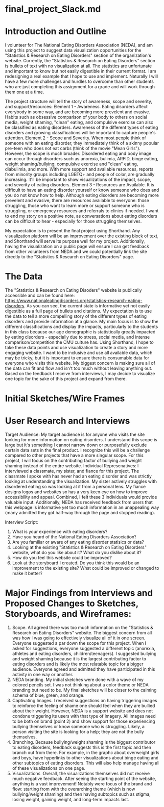 # final_project_Slack.md

# Introduction and Outline

I volunteer for The National Eating Disorders Association (NEDA), and am using this project to suggest data visualization opportunities for the "Statistics & Research on Eating Disorders" section of the organization's website. Currently, the "Statistics & Research on Eating Disorders" section is bullets of text with no visualization at all. The statistics are unfortunate and important to know but not easily digestible in their current format. I am redesigning a real example that I hope to use and implement. Naturally I will have a few more challenges and hurdles to overcome than other students who are just completing this assignment for a grade and will work through them one at a time. 

The project structure will tell the story of awareness, scope and severity, and support/resources: 
Element 1 - Awareness. Eating disorders affect everybody in some way, and are becoming more prevelent and evasive. Habits such as obsessive comparison of your body to others on social media, weight shaming, "clean" eating, and compulsive exercise can also be classified as eating disorders. Awareness of the different types of eating disorders and growing classifications will be important to capture people's attention.
Element 2 - Scope and Severity. When most people think of someone with an eating disorder, they immediately think of a skinny popular pre-teen who does not eat carbs (think of the movie "Mean Girls"). However, the scope is much broader. Disordered eating and body image can occur through disorders such as anorexia, bulimia, ARFID, binge eating, weight shaming/bullying, compulsive exercise and "clean" eating, diabulimia, and more. With more support and available resources, reports from minority groups including LGBTQ+ and people of color, are gradually increasing. It'll be important to show visualizations of the impact, scope, and severity of eating disorders. 
Element 3 - Resources are Available. It is difficult to have an eating disorder yourself or know someone who does and you do not know how to help. Although eating disorders are becoming more prevelent and evasive, there are resources available to everyone: those struggling, those who want to learn more or support someone who is struggling, or emergency resources and referrals to clinics if needed. I want to end my story on a positive note, as conversations about eating disorders can be difficult to hear - especially for those struggling themselves. 

My expectation is to present the final project using Shorthand. Any visualization platform will be an improvement over the existing block of text, and Shorthand will serve its purpose well for my project. Additionally, having the visualization on a public page will ensure I can get feedback from other volunteers from NEDA and we could potentially link the site directly to the "Statistics & Research on Eating Disorders" page. 

# The Data

The "Statistics & Research on Eating Disoders" website is publically accessible and can be found here: https://www.nationaleatingdisorders.org/statistics-research-eating-disorders. As you can see, the current state is informative yet not easily digestible as a full page of bullets and citations. My expectation is to use the data to tell a more compelling story of the different types of eating disorders and provide information at a glance. My main focus is to show the different classifications and display the impacts, particularly to the students in this class because our age demographic is statistically greatly impacted by eating disorders - especially due to stress, social media, and intense comparison/competition the CMU culture has. 
Using Shorthand, I hope to take these data points and use visualization to create a story and more engaging website. I want to be inclusive and use all available data, which may be tricky, but it is important to ensure there is consumable data for everyone who visits this website. My biggest concern is making sure all of the data can fit and flow and isn't too much without leaving anything out. Based on the feedback I receive from interviews, I may decide to visualize one topic for the sake of this project and expand from there. 

# Initial Sketches/Wire Frames

# User Research and Interviews

Target Audience: My target audience is for anyone who visits the site looking for more information on eating disorders. I understand this scope is large but it's something I cannot narrow down or purposefully exclude certain data sets in the final product. I recognize this will be a challenge compared to other projects that have a more singular scope. For this project, I will focus on the contributing factor of bullying and weight shaming instead of the entire website. 
Individual Represenatives: I interviewed a classmate, my sister, and fiance for this project. The classmate I spoke with has never had an eating disorder and was strictly looking at understanding the visualization. My sister actively struggles with disordered eating so was looking at it from a personal lens. My fiance designs logos and websites so has a very keen eye on how to improve accessibility and appeal. Combined, I felt these 3 individuals would provide valuable input. Additionally, NEDA has received feedback from users that this webpage is informative yet too much information in an unappealing way (many admitted they got half-way through the page and stopped reading). 

Interview Script: 
1) What is your experience with eating disorders?
2) Have you heard of the National Eating Disorders Association?
3) Are you familiar or aware of any eating disorder statisics or data?
4) Looking at the existing "Statistics & Research on Eating Disorders" website, what do you like about it? What do you dislike about it?
5) How do you feel this website could be improved?
6) Look at the storyboard I created. Do you think this would be an improvement to the existing site? What could be improved or changed to make it better? 

# Major Findings from Interviews and Proposed Changes to Sketches, Storyboards, and Wireframes: 
1) Scope. All agreed there was too much information on the "Statistics & Research on Eating Disorders" website. The biggest concern from all was how I was going to effectively visualize all of it in one screen. Everyone suggested a par down the scope for this project. When I asked for suggestions, everyone suggested a different topic (anorexia, athletes and eating disorders, children/teenagers). I suggested bullying and weight shaming because it is the largest contributing factor to eating disorders and is likely the most relatable topic for a bigger audience. Everyone agreed and admitted they have participated in this activity in one way or another.
2) NEDA branding. My initial sketches were done with a wave of my colored pencils set. I was not thinking about a color theme or NEDA branding but need to be. My final sketches will be closer to the calming schema of blue, green, and orange. 
3) Captivating Images. I received suggestions on having triggering images to reinforce the feeling of shame one should feel when they are bullied about their weight. However, NEDA is a support website and does not condone triggering its users with that type of imagery. All images need to be both on brand (point 2) and show support for those experiencing bullying themselves or know someone who is struggling. Likely, a person visiting the site is looking for a help; they are not the bully themselves. 
4) Branching. Because bullying/weight shaming is the biggest contributor to eating disorders, feedback suggests this is the first topic and then branch out from there. For example, in the graphc about overweight girls and boys, have hyperlinks to other visualizations about binge eating and other subtopics of eating disorders. This will also help manage having all of these visualizations on one page. 
5) Visualizations. Overall, the visualizations themselves did not receive much negative feedback. After seeing the starting point of the website, anything is a vast improvement! Notably were focus of the brand and flow: starting from with the overarching theme (which is now bullying/weight shaming) and then having subtopics such as stigma, losing weight, gaining weight, and long-term impacts last. 
